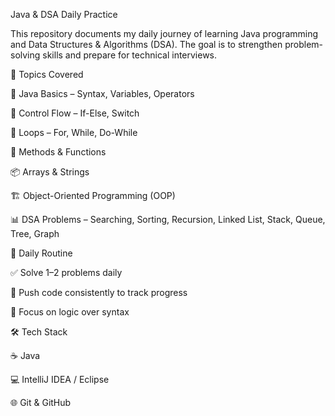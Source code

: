 Java & DSA Daily Practice

This repository documents my daily journey of learning Java programming and Data Structures & Algorithms (DSA).
The goal is to strengthen problem-solving skills and prepare for technical interviews.

📂 Topics Covered

📝 Java Basics – Syntax, Variables, Operators

🔀 Control Flow – If-Else, Switch

🔁 Loops – For, While, Do-While

🔧 Methods & Functions

📦 Arrays & Strings

🏗️ Object-Oriented Programming (OOP)

📊 DSA Problems – Searching, Sorting, Recursion, Linked List, Stack, Queue, Tree, Graph

🎯 Daily Routine

✅ Solve 1–2 problems daily

🔄 Push code consistently to track progress

🧠 Focus on logic over syntax

🛠️ Tech Stack

☕ Java

💻 IntelliJ IDEA / Eclipse

🌐 Git & GitHub
